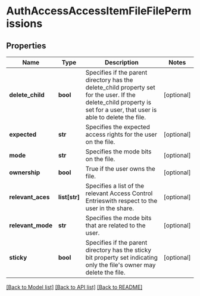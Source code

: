 # AuthAccessAccessItemFileFilePermissions

## Properties
Name | Type | Description | Notes
------------ | ------------- | ------------- | -------------
**delete_child** | **bool** | Specifies if the parent directory has the delete_child property set for the user.  If the delete_child property is set for a user, that user is able to delete the file. | [optional] 
**expected** | **str** | Specifies the expected access rights for the user on the file. | [optional] 
**mode** | **str** | Specifies the mode bits on the file. | [optional] 
**ownership** | **bool** | True if the user owns the file. | [optional] 
**relevant_aces** | **list[str]** | Specifies a list of the relevant Access Control Entrieswith respect to the user in the share. | [optional] 
**relevant_mode** | **str** | Specifies the mode bits that are related to the user. | [optional] 
**sticky** | **bool** | Specifies if the parent directory has the sticky bit property set indicating only the file&#39;s owner may delete the file. | [optional] 

[[Back to Model list]](../README.md#documentation-for-models) [[Back to API list]](../README.md#documentation-for-api-endpoints) [[Back to README]](../README.md)


